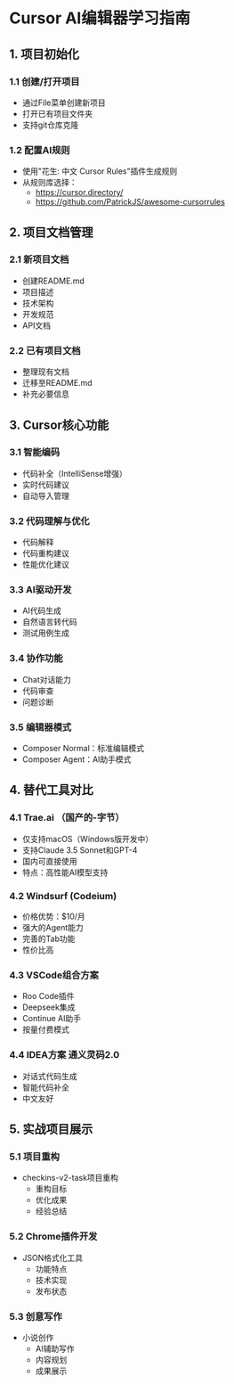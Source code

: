 # Cursor AI编辑器学习指南

## 1. 项目初始化
### 1.1 创建/打开项目
- 通过File菜单创建新项目
- 打开已有项目文件夹
- 支持git仓库克隆

### 1.2 配置AI规则
- 使用"花生: 中文 Cursor Rules"插件生成规则
- 从规则库选择：
    - https://cursor.directory/
    - https://github.com/PatrickJS/awesome-cursorrules

## 2. 项目文档管理
### 2.1 新项目文档
- 创建README.md
- 项目描述
- 技术架构
- 开发规范
- API文档

### 2.2 已有项目文档
- 整理现有文档
- 迁移至README.md
- 补充必要信息

## 3. Cursor核心功能
### 3.1 智能编码
- 代码补全（IntelliSense增强）
- 实时代码建议
- 自动导入管理

### 3.2 代码理解与优化
- 代码解释
- 代码重构建议
- 性能优化建议

### 3.3 AI驱动开发
- AI代码生成
- 自然语言转代码
- 测试用例生成

### 3.4 协作功能
- Chat对话能力
- 代码审查
- 问题诊断

### 3.5 编辑器模式
- Composer Normal：标准编辑模式
- Composer Agent：AI助手模式

## 4. 替代工具对比
### 4.1 Trae.ai （国产的-字节）
- 仅支持macOS（Windows版开发中）
- 支持Claude 3.5 Sonnet和GPT-4
- 国内可直接使用
- 特点：高性能AI模型支持

### 4.2 Windsurf (Codeium)
- 价格优势：$10/月
- 强大的Agent能力
- 完善的Tab功能
- 性价比高

### 4.3 VSCode组合方案
- Roo Code插件
- Deepseek集成
- Continue AI助手
- 按量付费模式

### 4.4 IDEA方案 通义灵码2.0
- 对话式代码生成
- 智能代码补全
- 中文友好

## 5. 实战项目展示
### 5.1 项目重构
- checkins-v2-task项目重构
  - 重构目标
  - 优化成果
  - 经验总结

### 5.2 Chrome插件开发
- JSON格式化工具
  - 功能特点
  - 技术实现
  - 发布状态

### 5.3 创意写作
- 小说创作
  - AI辅助写作
  - 内容规划
  - 成果展示